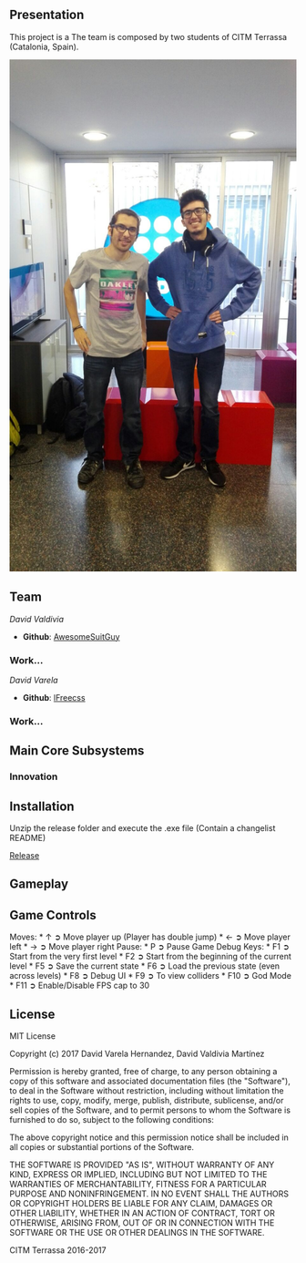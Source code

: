 ## Presentation

This project is a  The team is composed by two students of CITM Terrassa (Catalonia, Spain).

![Group](977152a3-fc96-4be5-8137-84fe3d451d3f.jpg)

## Team

_David Valdivia_
* **Github**: [AwesomeSuitGuy](https://github.com/AwesomeSuitGuy)
### Work...

_David Varela_
* **Github**: [lFreecss](https://github.com/lFreecss)
### Work...

## Main Core Subsystems

### Innovation

## Installation

Unzip the release folder and execute the .exe file (Contain a changelist README)

[Release](https://github.com/lFreecss/Gunbird/releases/tag/1.0)

## Gameplay

## Game Controls

   Moves:
     * ↑ ➲ Move player up (Player has double jump)
     * ← ➲ Move player left
     * → ➲ Move player right
   Pause:
     * P ➲ Pause Game
   Debug Keys:
     * F1 ➲ Start from the very first level
     * F2 ➲ Start from the beginning of the current level
     * F5 ➲ Save the current state
     * F6 ➲ Load the previous state (even across levels)
     * F8 ➲ Debug UI
     * F9 ➲ To view colliders
     * F10 ➲ God Mode
     * F11 ➲ Enable/Disable FPS cap to 30   
     
## License

MIT License

Copyright (c) 2017 David Varela Hernandez, David Valdivia Martínez

Permission is hereby granted, free of charge, to any person obtaining a copy
of this software and associated documentation files (the "Software"), to deal
in the Software without restriction, including without limitation the rights
to use, copy, modify, merge, publish, distribute, sublicense, and/or sell
copies of the Software, and to permit persons to whom the Software is
furnished to do so, subject to the following conditions:

The above copyright notice and this permission notice shall be included in all
copies or substantial portions of the Software.

THE SOFTWARE IS PROVIDED "AS IS", WITHOUT WARRANTY OF ANY KIND, EXPRESS OR
IMPLIED, INCLUDING BUT NOT LIMITED TO THE WARRANTIES OF MERCHANTABILITY,
FITNESS FOR A PARTICULAR PURPOSE AND NONINFRINGEMENT. IN NO EVENT SHALL THE
AUTHORS OR COPYRIGHT HOLDERS BE LIABLE FOR ANY CLAIM, DAMAGES OR OTHER
LIABILITY, WHETHER IN AN ACTION OF CONTRACT, TORT OR OTHERWISE, ARISING FROM,
OUT OF OR IN CONNECTION WITH THE SOFTWARE OR THE USE OR OTHER DEALINGS IN THE
SOFTWARE.
     
     
    
CITM Terrassa 2016-2017
